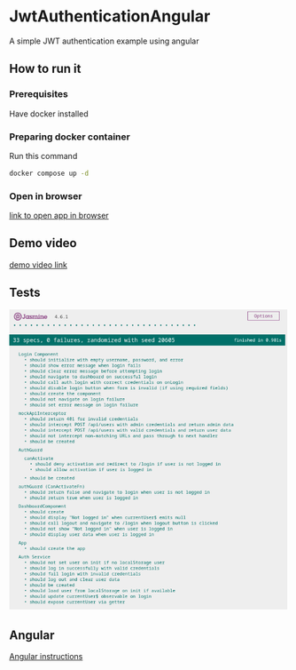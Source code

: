 # JwtAuthenticationAngular

A simple JWT authentication example using angular

## How to run it

### Prerequisites

Have docker installed

### Preparing docker container

Run this command

```Bash
docker compose up -d
```

### Open in browser

[link to open app in browser](http://localhost:4200)

## Demo video

[demo video link](docs/demo.webm)

## Tests

![Project Screenshot](docs/tests-passing.png)

## Angular

[Angular instructions](docs/angular.md)

